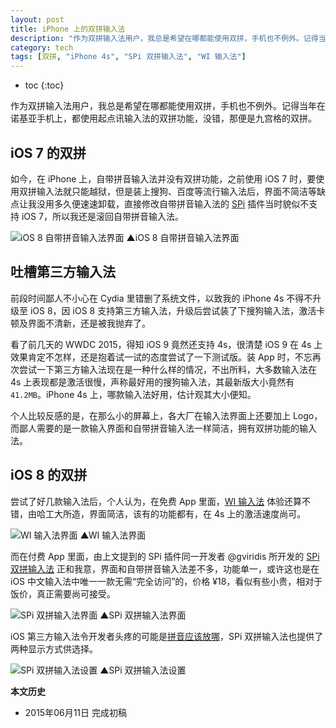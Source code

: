 ```yaml
---
layout: post
title: iPhone 上的双拼输入法
description: "作为双拼输入法用户，我总是希望在哪都能使用双拼，手机也不例外。记得当年在诺基亚手机上，都使用起点讯输入法的双拼功能，没错，那便是九宫格的双拼。"
category: tech
tags: [双拼, "iPhone 4s", "SPi 双拼输入法", "WI 输入法"]
---
```


* toc
{:toc}

作为双拼输入法用户，我总是希望在哪都能使用双拼，手机也不例外。记得当年在诺基亚手机上，都使用起点讯输入法的双拼功能，没错，那便是九宫格的双拼。

## iOS 7 的双拼

如今，在 iPhone 上，自带拼音输入法并没有双拼功能，之前使用 iOS 7 时，要使用双拼输入法就只能越狱，但是装上搜狗、百度等流行输入法后，界面不简洁等缺点让我没用多久便速速卸载，直接修改自带拼音输入法的 [SPi](http://moreinfo.thebigboss.org/moreinfo/depiction.php?file=spiDp) 插件当时貌似不支持 iOS 7，所以我还是滚回自带拼音输入法。

![iOS 8 自带拼音输入法界面]({{site.IMG_PATH}}/shuangpin-for-iphone-01.png?imageView2/2/w/480)
▲iOS 8 自带拼音输入法界面

## 吐槽第三方输入法

前段时间鄙人不小心在 Cydia 里错删了系统文件，以致我的 iPhone 4s 不得不升级至 iOS 8，因 iOS 8 支持第三方输入法，升级后尝试装了下搜狗输入法，激活卡顿及界面不清新，还是被我抛弃了。

看了前几天的 WWDC 2015，得知 iOS 9 竟然还支持 4s，很清楚 iOS 9 在 4s 上效果肯定不怎样，还是抱着试一试的态度尝试了一下测试版。装 App 时，不忘再次尝试一下第三方输入法现在是一种什么样的情况，不出所料，大多数输入法在 4s 上表现都是激活很慢，声称最好用的搜狗输入法，其最新版大小竟然有 `41.2MB`。iPhone 4s 上，哪款输入法好用，估计观其大小便知。

个人比较反感的是，在那么小的屏幕上，各大厂在输入法界面上还要加上 Logo，而鄙人需要的是一款输入界面和自带拼音输入法一样简洁，拥有双拼功能的输入法。

## iOS 8 的双拼

尝试了好几款输入法后，个人认为，在免费 App 里面，[WI 输入法](http://www.wicld.com/) 体验还算不错，由哈工大所造，界面简洁，该有的功能都有，在 4s 上的激活速度尚可。

![WI 输入法界面]({{site.IMG_PATH}}/shuangpin-for-iphone-02.png?imageView2/2/w/480)
▲WI 输入法界面

而在付费 App 里面，由上文提到的 SPi 插件同一开发者 @gviridis 所开发的 [SPi 双拼输入法](http://spiim.com/) 正和我意，界面和自带拼音输入法差不多，功能单一，或许这也是在 iOS 中文输入法中唯一一款无需“完全访问”的，价格 ¥18，看似有些小贵，相对于饭价，真正需要尚可接受。

![SPi 双拼输入法界面]({{site.IMG_PATH}}/shuangpin-for-iphone-03.png?imageView2/2/w/480)
▲SPi 双拼输入法界面

iOS 第三方输入法令开发者头疼的可能是[拼音应该放哪](http://weibo.com/5444469904/BEiJfFEse)，SPi 双拼输入法也提供了两种显示方式供选择。

![SPi 双拼输入法设置]({{site.IMG_PATH}}/shuangpin-for-iphone-04.png?imageView2/2/w/480)
▲SPi 双拼输入法设置


**本文历史**

* 2015年06月11日 完成初稿
